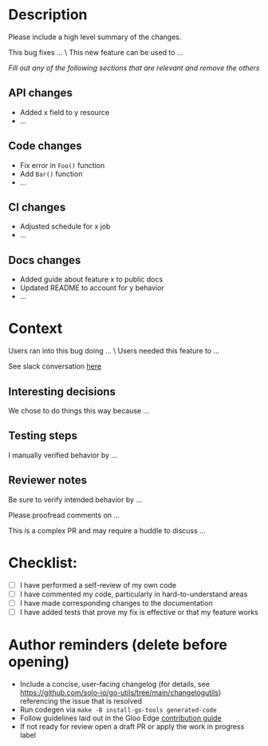 # Description

Please include a high level summary of the changes.

This bug fixes ... \ This new feature can be used to ...

_Fill out any of the following sections that are relevant and remove the others_
## API changes
- Added x field to y resource
- ...

## Code changes
- Fix error in `Foo()` function
- Add `Bar()` function
- ...

## CI changes
- Adjusted schedule for x job
- ...

## Docs changes
- Added guide about feature x to public docs
- Updated README to account for y behavior
- ...

# Context

Users ran into this bug doing ... \ Users needed this feature to ...

See slack conversation [here](https://solo-io-corp.slack.com/archives/some/post)

## Interesting decisions
 
We chose to do things this way because ...

## Testing steps

I manually verified behavior by ...

## Reviewer notes

Be sure to verify intended behavior by ...

Please proofread comments on ...

This is a complex PR and may require a huddle to discuss ...

# Checklist:

- [ ] I have performed a self-review of my own code
- [ ] I have commented my code, particularly in hard-to-understand areas
- [ ] I have made corresponding changes to the documentation
- [ ] I have added tests that prove my fix is effective or that my feature works

# Author reminders (delete before opening)
- Include a concise, user-facing changelog (for details, see https://github.com/solo-io/go-utils/tree/main/changelogutils) referencing the issue that is resolved
- Run codegen via `make -B install-go-tools generated-code`
- Follow guidelines laid out in the Gloo Edge [contribution guide](https://docs.solo.io/gloo-edge/latest/contributing/)
- If not ready for review open a draft PR or apply the work in progress label